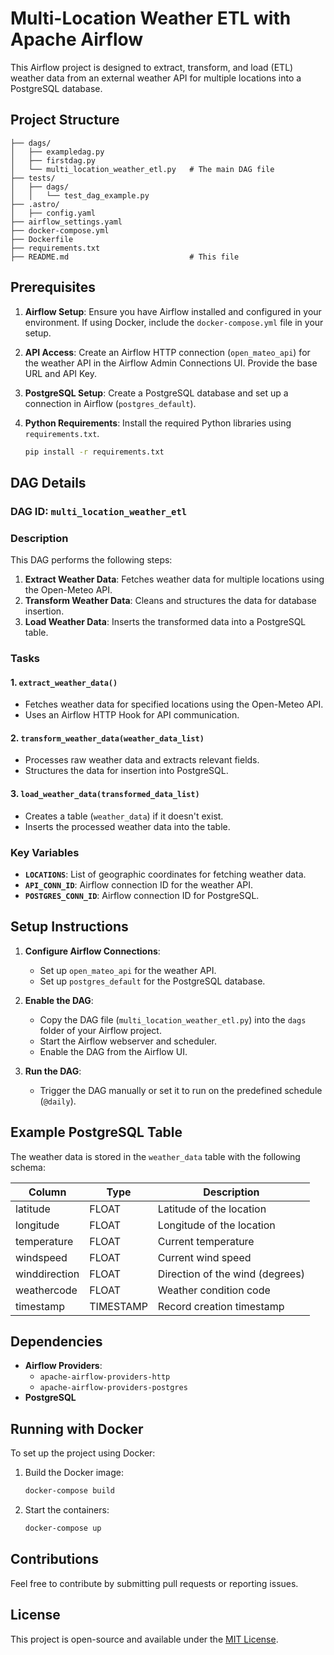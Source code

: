 # Multi-Location Weather ETL with Apache Airflow

This Airflow project is designed to extract, transform, and load (ETL) weather data from an external weather API for multiple locations into a PostgreSQL database. 

## Project Structure

```
├── dags/
│   ├── exampledag.py
│   ├── firstdag.py
│   └── multi_location_weather_etl.py   # The main DAG file
├── tests/
│   ├── dags/
│   │   └── test_dag_example.py
├── .astro/
│   ├── config.yaml
├── airflow_settings.yaml
├── docker-compose.yml
├── Dockerfile
├── requirements.txt
├── README.md                           # This file
```

## Prerequisites

1. **Airflow Setup**: Ensure you have Airflow installed and configured in your environment. If using Docker, include the `docker-compose.yml` file in your setup.

2. **API Access**: Create an Airflow HTTP connection (`open_mateo_api`) for the weather API in the Airflow Admin Connections UI. Provide the base URL and API Key.

3. **PostgreSQL Setup**: Create a PostgreSQL database and set up a connection in Airflow (`postgres_default`).

4. **Python Requirements**: Install the required Python libraries using `requirements.txt`.

   ```bash
   pip install -r requirements.txt
   ```

## DAG Details

### **DAG ID**: `multi_location_weather_etl`

### Description

This DAG performs the following steps:

1. **Extract Weather Data**: Fetches weather data for multiple locations using the Open-Meteo API.
2. **Transform Weather Data**: Cleans and structures the data for database insertion.
3. **Load Weather Data**: Inserts the transformed data into a PostgreSQL table.

### Tasks

#### 1. `extract_weather_data()`
- Fetches weather data for specified locations using the Open-Meteo API.
- Uses an Airflow HTTP Hook for API communication.

#### 2. `transform_weather_data(weather_data_list)`
- Processes raw weather data and extracts relevant fields.
- Structures the data for insertion into PostgreSQL.

#### 3. `load_weather_data(transformed_data_list)`
- Creates a table (`weather_data`) if it doesn't exist.
- Inserts the processed weather data into the table.

### Key Variables
- **`LOCATIONS`**: List of geographic coordinates for fetching weather data.
- **`API_CONN_ID`**: Airflow connection ID for the weather API.
- **`POSTGRES_CONN_ID`**: Airflow connection ID for PostgreSQL.

## Setup Instructions

1. **Configure Airflow Connections**:
   - Set up `open_mateo_api` for the weather API.
   - Set up `postgres_default` for the PostgreSQL database.

2. **Enable the DAG**:
   - Copy the DAG file (`multi_location_weather_etl.py`) into the `dags` folder of your Airflow project.
   - Start the Airflow webserver and scheduler.
   - Enable the DAG from the Airflow UI.

3. **Run the DAG**:
   - Trigger the DAG manually or set it to run on the predefined schedule (`@daily`).

## Example PostgreSQL Table

The weather data is stored in the `weather_data` table with the following schema:

| Column        | Type     | Description                      |
|---------------|----------|----------------------------------|
| latitude      | FLOAT    | Latitude of the location         |
| longitude     | FLOAT    | Longitude of the location        |
| temperature   | FLOAT    | Current temperature              |
| windspeed     | FLOAT    | Current wind speed               |
| winddirection | FLOAT    | Direction of the wind (degrees)  |
| weathercode   | FLOAT    | Weather condition code           |
| timestamp     | TIMESTAMP| Record creation timestamp        |

## Dependencies

- **Airflow Providers**:
  - `apache-airflow-providers-http`
  - `apache-airflow-providers-postgres`
- **PostgreSQL**

## Running with Docker

To set up the project using Docker:

1. Build the Docker image:

   ```bash
   docker-compose build
   ```

2. Start the containers:

   ```bash
   docker-compose up
   ```

## Contributions

Feel free to contribute by submitting pull requests or reporting issues.

## License

This project is open-source and available under the [MIT License](LICENSE).
